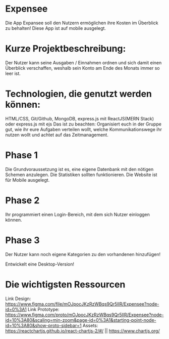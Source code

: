 # Expensee
Die App Expansee soll den Nutzern ermöglichen ihre Kosten im Überblick zu behalten! Diese App ist auf mobile ausgelegt.

# Kurze Projektbeschreibung:
Der Nutzer kann seine Ausgaben / Einnahmen ordnen und sich damit einen Überblick verschaffen, weshalb sein Konto am Ende des Monats immer so leer ist.

# Technologien, die genutzt werden können:
HTML/CSS, Git/Github, MongoDB, express.js mit ReactJS(MERN Stack) oder express.js mit ejs
Das ist zu beachten:
Organisiert euch in der Gruppe gut, wie ihr eure Aufgaben verteilen wollt, welche Kommunikationswege ihr nutzen wollt und achtet auf das Zeitmanagement.

# Phase 1
Die Grundvoraussetzung ist es, eine eigene Datenbank mit den nötigen Schemen anzulegen.
Die Statistiken sollten funktionieren.
Die Website ist für Mobile ausgelegt.

# Phase 2
Ihr programmiert einen Login-Bereich, mit dem sich Nutzer einloggen können.

# Phase 3
Der Nutzer kann noch eigene Kategorien zu den vorhandenen hinzufügen!

Entwickelt eine Desktop-Version!

# Die wichtigsten Ressourcen
Link Design: https://www.figma.com/file/mOJpocJKzRzWBqs9Qr5IlR/Expensee?node-id=0%3A1
Link Prototype: https://www.figma.com/proto/mOJpocJKzRzWBqs9Qr5IlR/Expensee?node-id=10%3A80&scaling=min-zoom&page-id=0%3A1&starting-point-node-id=10%3A80&show-proto-sidebar=1
Assets:
https://reactchartjs.github.io/react-chartjs-2/#/ || https://www.chartjs.org/


